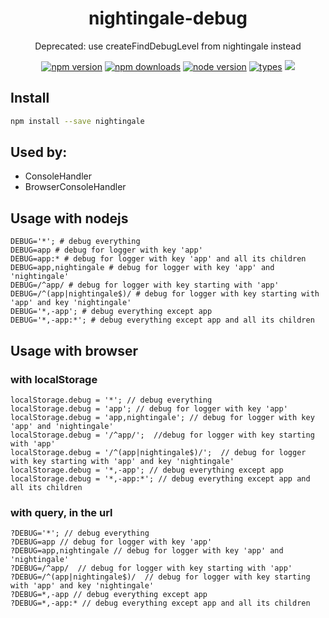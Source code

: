 <h1 align="center">
  nightingale-debug
</h1>

<p align="center">
  Deprecated: use createFindDebugLevel from nightingale instead
</p>

<p align="center">
  <a href="https://npmjs.org/package/nightingale-debug"><img src="https://img.shields.io/npm/v/nightingale-debug.svg?style=flat-square" alt="npm version"></a>
  <a href="https://npmjs.org/package/nightingale-debug"><img src="https://img.shields.io/npm/dw/nightingale-debug.svg?style=flat-square" alt="npm downloads"></a>
  <a href="https://npmjs.org/package/nightingale-debug"><img src="https://img.shields.io/node/v/nightingale-debug.svg?style=flat-square" alt="node version"></a>
  <a href="https://npmjs.org/package/nightingale-debug"><img src="https://img.shields.io/npm/types/nightingale-debug.svg?style=flat-square" alt="types"></a>
  <a href="https://codecov.io/gh/christophehurpeau/nightingale"><img src="https://img.shields.io/codecov/c/github/christophehurpeau/nightingale/master.svg?style=flat-square"></a>
</p>

## Install

```sh
npm install --save nightingale
```

## Used by:

- ConsoleHandler
- BrowserConsoleHandler

## Usage with nodejs

```
DEBUG='*'; # debug everything
DEBUG=app # debug for logger with key 'app'
DEBUG=app:* # debug for logger with key 'app' and all its children
DEBUG=app,nightingale # debug for logger with key 'app' and 'nightingale'
DEBUG=/^app/ # debug for logger with key starting with 'app'
DEBUG=/^(app|nightingale$)/ # debug for logger with key starting with 'app' and key 'nightingale'
DEBUG='*,-app'; # debug everything except app
DEBUG='*,-app:*'; # debug everything except app and all its children
```

## Usage with browser

### with localStorage

```
localStorage.debug = '*'; // debug everything
localStorage.debug = 'app'; // debug for logger with key 'app'
localStorage.debug = 'app,nightingale'; // debug for logger with key 'app' and 'nightingale'
localStorage.debug = '/^app/';  //debug for logger with key starting with 'app'
localStorage.debug = '/^(app|nightingale$)/';  // debug for logger with key starting with 'app' and key 'nightingale'
localStorage.debug = '*,-app'; // debug everything except app
localStorage.debug = '*,-app:*'; // debug everything except app and all its children
```

### with query, in the url

```
?DEBUG='*'; // debug everything
?DEBUG=app // debug for logger with key 'app'
?DEBUG=app,nightingale // debug for logger with key 'app' and 'nightingale'
?DEBUG=/^app/  // debug for logger with key starting with 'app'
?DEBUG=/^(app|nightingale$)/  // debug for logger with key starting with 'app' and key 'nightingale'
?DEBUG=*,-app // debug everything except app
?DEBUG=*,-app:* // debug everything except app and all its children
```
